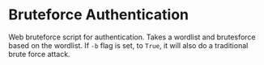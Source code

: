 # Bruteforce Authentication

Web bruteforce script for authentication. Takes a wordlist and brutesforce based on the wordlist. If `-b` flag is set, to `True`, it will also do a traditional brute force attack. 